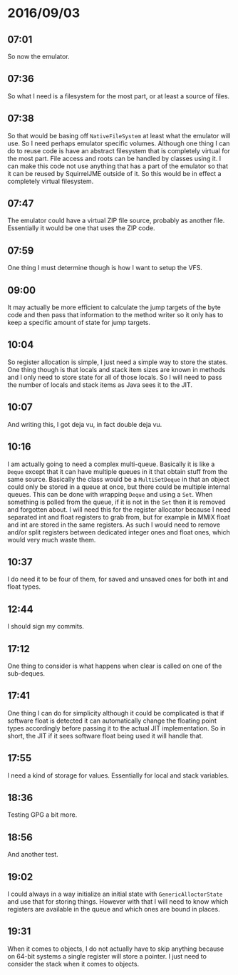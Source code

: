 # 2016/09/03

## 07:01

So now the emulator.

## 07:36

So what I need is a filesystem for the most part, or at least a source of
files.

## 07:38

So that would be basing off `NativeFileSystem` at least what the emulator
will use. So I need perhaps emulator specific volumes. Although one thing I
can do to reuse code is have an abstract filesystem that is completely
virtual for the most part. File access and roots can be handled by classes
using it. I can make this code not use anything that has a part of the
emulator so that it can be reused by SquirrelJME outside of it. So this
would be in effect a completely virtual filesystem.

## 07:47

The emulator could have a virtual ZIP file source, probably as another file.
Essentially it would be one that uses the ZIP code.

## 07:59

One thing I must determine though is how I want to setup the VFS.

## 09:00

It may actually be more efficient to calculate the jump targets of the byte
code and then pass that information to the method writer so it only has to
keep a specific amount of state for jump targets.

## 10:04

So register allocation is simple, I just need a simple way to store the states.
One thing though is that locals and stack item sizes are known in methods and
I only need to store state for all of those locals. So I will need to pass the
number of locals and stack items as Java sees it to the JIT.

## 10:07

And writing this, I got deja vu, in fact double deja vu.

## 10:16

I am actually going to need a complex multi-queue. Basically it is like a
`Deque` except that it can have multiple queues in it that obtain stuff from
the same source. Basically the class would be a `MultiSetDeque` in that an
object could only be stored in a queue at once, but there could be multiple
internal queues. This can be done with wrapping `Deque` and using a `Set`.
When something is polled from the queue, if it is not in the `Set` then it
is removed and forgotten about. I will need this for the register allocator
because I need separated int and float registers to grab from, but for example
in MMIX float and int are stored in the same registers. As such I would need to
remove and/or split registers between dedicated integer ones and float ones,
which would very much waste them.

## 10:37

I do need it to be four of them, for saved and unsaved ones for both int and
float types.

## 12:44

I should sign my commits.

## 17:12

One thing to consider is what happens when clear is called on one of the
sub-deques.

## 17:41

One thing I can do for simplicity although it could be complicated is that if
software float is detected it can automatically change the floating point
types accordingly before passing it to the actual JIT implementation. So in
short, the JIT if it sees software float being used it will handle that.

## 17:55

I need a kind of storage for values. Essentially for local and stack variables.

## 18:36

Testing GPG a bit more.

## 18:56

And another test.

## 19:02

I could always in a way initialize an initial state with `GenericAlloctorState`
and use that for storing things. However with that I will need to know which
registers are available in the queue and which ones are bound in places.

## 19:31

When it comes to objects, I do not actually have to skip anything because on
64-bit systems a single register will store a pointer. I just need to consider
the stack when it comes to objects.

